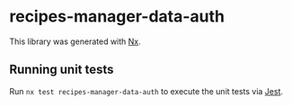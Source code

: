 # recipes-manager-data-auth

This library was generated with [Nx](https://nx.dev).

## Running unit tests

Run `nx test recipes-manager-data-auth` to execute the unit tests via [Jest](https://jestjs.io).
